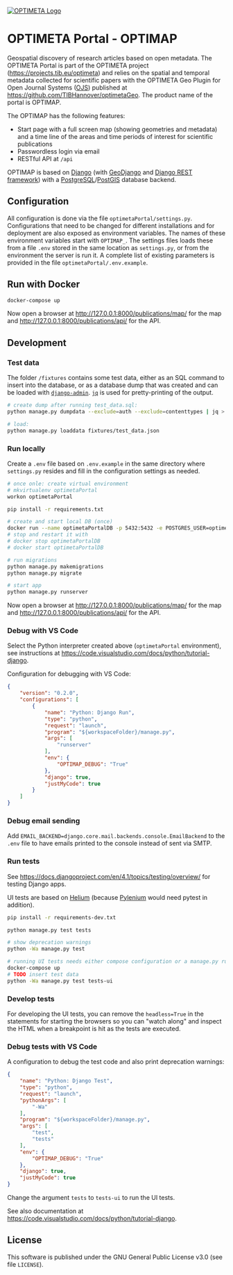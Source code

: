[![OPTIMETA Logo](https://projects.tib.eu/fileadmin/_processed_/e/8/csm_Optimeta_Logo_web_98c26141b1.png)](https://projects.tib.eu/optimeta/en/)

# OPTIMETA Portal - OPTIMAP

Geospatial discovery of research articles based on open metadata.
The OPTIMETA Portal is part of the OPTIMETA project (<https://projects.tib.eu/optimeta>) and relies on the spatial and temporal metadata collected for scientific papers with the OPTIMETA Geo Plugin for Open Journal Systems ([OJS](https://pkp.sfu.ca/ojs/)) published at <https://github.com/TIBHannover/optimetaGeo>.
The product name of the portal is OPTIMAP.

The OPTIMAP has the following features:

- Start page with a full screen map (showing geometries and metadata) and a time line of the areas and time periods of interest for scientific publications
- Passwordless login via email
- RESTful API at `/api`

OPTIMAP is based on [Django](https://www.djangoproject.com/) (with [GeoDjango](https://docs.djangoproject.com/en/4.1/ref/contrib/gis/) and [Django REST framework](https://www.django-rest-framework.org/)) with a [PostgreSQL](https://www.postgresql.org/)/[PostGIS](https://postgis.net/) database backend.

## Configuration

All configuration is done via the file `optimetaPortal/settings.py`.
Configurations that need to be changed for different installations and for deployment are also exposed as environment variables.
The names of these environment variables start with `OPTIMAP_`.
The settings files loads these from a file `.env` stored in the same location as `settings.py`, or from the environment the server is run it.
A complete list of existing parameters is provided in the file `optimetaPortal/.env.example`.

## Run with Docker

```bash
docker-compose up
```

Now open a browser at <http://127.0.0.1:8000/publications/map/> for the map and <http://127.0.0.1:8000/publications/api/> for the API.

## Development

### Test data

The folder `/fixtures` contains some test data, either as an SQL command to insert into the database, or as a database dump that was created and can be loaded with [`django-admin`](https://docs.djangoproject.com/en/dev/ref/django-admin/).
[`jq`]() is used for pretty-printing of the output.

```bash
# create dump after running test_data.sql:
python manage.py dumpdata --exclude=auth --exclude=contenttypes | jq > fixtures/test_data.json

# load:
python manage.py loaddata fixtures/test_data.json
```

### Run locally

Create a `.env` file based on `.env.example` in the same directory where `settings.py` resides and fill in the configuration settings as needed.

```bash
# once onle: create virtual environment
# mkvirtualenv optimetaPortal
workon optimetaPortal

pip install -r requirements.txt

# create and start local DB (once)
docker run --name optimetaPortalDB -p 5432:5432 -e POSTGRES_USER=optimeta -e POSTGRES_PASSWORD=optimeta -e POSTGRES_DB=optimetaPortal -d postgis/postgis:14-3.3
# stop and restart it with
# docker stop optimetaPortalDB
# docker start optimetaPortalDB

# run migrations
python manage.py makemigrations
python manage.py migrate

# start app
python manage.py runserver
```

Now open a browser at <http://127.0.0.1:8000/publications/map/> for the map and <http://127.0.0.1:8000/publications/api/> for the API.

### Debug with VS Code

Select the Python interpreter created above (`optimetaPortal` environment), see instructions at <https://code.visualstudio.com/docs/python/tutorial-django>.

Configuration for debugging with VS Code:

```json
{
    "version": "0.2.0",
    "configurations": [
        {
            "name": "Python: Django Run",
            "type": "python",
            "request": "launch",
            "program": "${workspaceFolder}/manage.py",
            "args": [
                "runserver"
            ],
            "env": {
                "OPTIMAP_DEBUG": "True"
            },
            "django": true,
            "justMyCode": true
        }
    ]
}
```

### Debug email sending

Add `EMAIL_BACKEND=django.core.mail.backends.console.EmailBackend` to the `.env` file to have emails printed to the console instead of sent via SMTP.

### Run tests

See <https://docs.djangoproject.com/en/4.1/topics/testing/overview/> for testing Django apps.

UI tests are based on [Helium](https://github.com/mherrmann/selenium-python-helium) (because [Pylenium](https://github.com/ElSnoMan/pyleniumio) would need pytest in addition).

```bash
pip install -r requirements-dev.txt
```

```bash
python manage.py test tests

# show deprecation warnings
python -Wa manage.py test

# running UI tests needs either compose configuration or a manage.py runserver in a seperate shell
docker-compose up
# TODO insert test data
python -Wa manage.py test tests-ui
```

### Develop tests

For developing the UI tests, you can remove the `headless=True` in the statements for starting the browsers so you can "watch along" and inspect the HTML when a breakpoint is hit as the tests are executed.

### Debug tests with VS Code

A configuration to debug the test code and also print deprecation warnings:

```json
{
    "name": "Python: Django Test",
    "type": "python",
    "request": "launch",
    "pythonArgs": [
        "-Wa"
    ],
    "program": "${workspaceFolder}/manage.py",
    "args": [
        "test",
        "tests"
    ],
    "env": {
        "OPTIMAP_DEBUG": "True"
    },
    "django": true,
    "justMyCode": true
}
```

Change the argument `tests` to `tests-ui` to run the UI tests.

See also documentation at <https://code.visualstudio.com/docs/python/tutorial-django>.

## License

This software is published under the GNU General Public License v3.0 (see file `LICENSE`).
